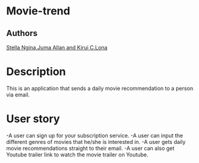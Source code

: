 # Movie-trend

## Authors

[Stella Ngina,Juma Allan and Kirui C.Lona](https://github.com/sngina/movie_trend.git)

# Description
This is an application that sends a daily movie recommendation to a person via email.
# User story
-A user can sign up for your subscription service.
-A user can input the different genres of movies that he/she is interested in.
-A user gets daily movie recommendations straight to their email.
-A user can also get Youtube trailer link to watch the movie trailer on Youtube.

